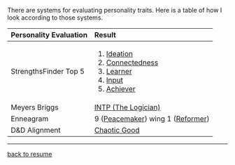 
There are systems for evaluating personality traits.  Here is a table of how I look according to those systems.

| Personality Evaluation | Result |
| :--------------------- | :------|
| StrengthsFinder Top 5        | <ol><li>[Ideation](Ideation.pdf)</li><li>[Connectedness](Connectedness.pdf)</li><li>[Learner](Learner.pdf)</li><li>[Input](Input.pdf)</li><li>[Achiever](Achiever.pdf)</li></ol>|
| Meyers Briggs        | [INTP (The Logician)](intp-profile.pdf) |
| Enneagram            | 9 ([Peacemaker](https://www.enneagraminstitute.com/type-9/)) wing 1 ([Reformer](https://www.enneagraminstitute.com/type-1/))|
| D&D Alignment        | [Chaotic Good](https://en.wikipedia.org/wiki/Alignment_(Dungeons_%26_Dragons)#Chaotic_good) |

-------

[back to resume](../README.md)
